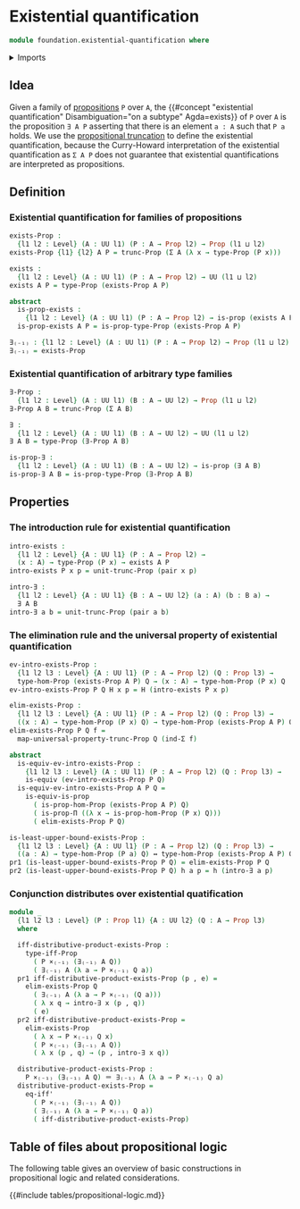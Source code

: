 # Existential quantification

```agda
module foundation.existential-quantification where
```

<details><summary>Imports</summary>

```agda
open import foundation.dependent-pair-types
open import foundation.logical-equivalences
open import foundation.propositional-extensionality
open import foundation.propositional-truncations
open import foundation.universe-levels

open import foundation-core.equivalences
open import foundation-core.identity-types
open import foundation-core.propositions
```

</details>

## Idea

Given a family of [propositions](foundation-core.propositions.md) `P` over `A`,
the
{{#concept "existential quantification" Disambiguation="on a subtype" Agda=exists}}
of `P` over `A` is the proposition `∃ A P` asserting that there is an element
`a : A` such that `P a` holds. We use the
[propositional truncation](foundation.propositional-truncations.md) to define
the existential quantification, because the Curry-Howard interpretation of the
existential quantification as `Σ A P` does not guarantee that existential
quantifications are interpreted as propositions.

## Definition

### Existential quantification for families of propositions

```agda
exists-Prop :
  {l1 l2 : Level} (A : UU l1) (P : A → Prop l2) → Prop (l1 ⊔ l2)
exists-Prop {l1} {l2} A P = trunc-Prop (Σ A (λ x → type-Prop (P x)))

exists :
  {l1 l2 : Level} (A : UU l1) (P : A → Prop l2) → UU (l1 ⊔ l2)
exists A P = type-Prop (exists-Prop A P)

abstract
  is-prop-exists :
    {l1 l2 : Level} (A : UU l1) (P : A → Prop l2) → is-prop (exists A P)
  is-prop-exists A P = is-prop-type-Prop (exists-Prop A P)

∃₍₋₁₎ : {l1 l2 : Level} (A : UU l1) (P : A → Prop l2) → Prop (l1 ⊔ l2)
∃₍₋₁₎ = exists-Prop
```

### Existential quantification of arbitrary type families

```agda
∃-Prop :
  {l1 l2 : Level} (A : UU l1) (B : A → UU l2) → Prop (l1 ⊔ l2)
∃-Prop A B = trunc-Prop (Σ A B)

∃ :
  {l1 l2 : Level} (A : UU l1) (B : A → UU l2) → UU (l1 ⊔ l2)
∃ A B = type-Prop (∃-Prop A B)

is-prop-∃ :
  {l1 l2 : Level} (A : UU l1) (B : A → UU l2) → is-prop (∃ A B)
is-prop-∃ A B = is-prop-type-Prop (∃-Prop A B)
```

## Properties

### The introduction rule for existential quantification

```agda
intro-exists :
  {l1 l2 : Level} {A : UU l1} (P : A → Prop l2) →
  (x : A) → type-Prop (P x) → exists A P
intro-exists P x p = unit-trunc-Prop (pair x p)

intro-∃ :
  {l1 l2 : Level} {A : UU l1} {B : A → UU l2} (a : A) (b : B a) →
  ∃ A B
intro-∃ a b = unit-trunc-Prop (pair a b)
```

### The elimination rule and the universal property of existential quantification

```agda
ev-intro-exists-Prop :
  {l1 l2 l3 : Level} {A : UU l1} (P : A → Prop l2) (Q : Prop l3) →
  type-hom-Prop (exists-Prop A P) Q → (x : A) → type-hom-Prop (P x) Q
ev-intro-exists-Prop P Q H x p = H (intro-exists P x p)

elim-exists-Prop :
  {l1 l2 l3 : Level} {A : UU l1} (P : A → Prop l2) (Q : Prop l3) →
  ((x : A) → type-hom-Prop (P x) Q) → type-hom-Prop (exists-Prop A P) Q
elim-exists-Prop P Q f =
  map-universal-property-trunc-Prop Q (ind-Σ f)

abstract
  is-equiv-ev-intro-exists-Prop :
    {l1 l2 l3 : Level} (A : UU l1) (P : A → Prop l2) (Q : Prop l3) →
    is-equiv (ev-intro-exists-Prop P Q)
  is-equiv-ev-intro-exists-Prop A P Q =
    is-equiv-is-prop
      ( is-prop-hom-Prop (exists-Prop A P) Q)
      ( is-prop-Π ((λ x → is-prop-hom-Prop (P x) Q)))
      ( elim-exists-Prop P Q)

is-least-upper-bound-exists-Prop :
  {l1 l2 l3 : Level} {A : UU l1} (P : A → Prop l2) (Q : Prop l3) →
  ((a : A) → type-hom-Prop (P a) Q) ↔ type-hom-Prop (exists-Prop A P) Q
pr1 (is-least-upper-bound-exists-Prop P Q) = elim-exists-Prop P Q
pr2 (is-least-upper-bound-exists-Prop P Q) h a p = h (intro-∃ a p)
```

### Conjunction distributes over existential quatification

```agda
module _
  {l1 l2 l3 : Level} (P : Prop l1) {A : UU l2} (Q : A → Prop l3)
  where

  iff-distributive-product-exists-Prop :
    type-iff-Prop
      ( P ×₍₋₁₎ (∃₍₋₁₎ A Q))
      ( ∃₍₋₁₎ A (λ a → P ×₍₋₁₎ Q a))
  pr1 iff-distributive-product-exists-Prop (p , e) =
    elim-exists-Prop Q
      ( ∃₍₋₁₎ A (λ a → P ×₍₋₁₎ (Q a)))
      ( λ x q → intro-∃ x (p , q))
      ( e)
  pr2 iff-distributive-product-exists-Prop =
    elim-exists-Prop
      ( λ x → P ×₍₋₁₎ Q x)
      ( P ×₍₋₁₎ (∃₍₋₁₎ A Q))
      ( λ x (p , q) → (p , intro-∃ x q))

  distributive-product-exists-Prop :
    P ×₍₋₁₎ (∃₍₋₁₎ A Q) ＝ ∃₍₋₁₎ A (λ a → P ×₍₋₁₎ Q a)
  distributive-product-exists-Prop =
    eq-iff'
      ( P ×₍₋₁₎ (∃₍₋₁₎ A Q))
      ( ∃₍₋₁₎ A (λ a → P ×₍₋₁₎ Q a))
      ( iff-distributive-product-exists-Prop)
```

## Table of files about propositional logic

The following table gives an overview of basic constructions in propositional
logic and related considerations.

{{#include tables/propositional-logic.md}}
